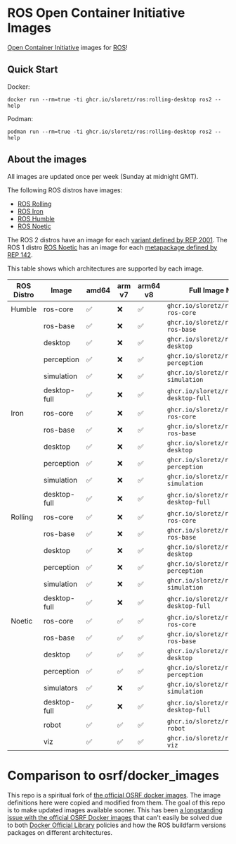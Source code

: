 # ROS Open Container Initiative Images

[Open Container Initiative](https://opencontainers.org/) images for [ROS](https://ros.org)!


## Quick Start

Docker:

```
docker run --rm=true -ti ghcr.io/sloretz/ros:rolling-desktop ros2 --help
```

Podman:

```
podman run --rm=true -ti ghcr.io/sloretz/ros:rolling-desktop ros2 --help
```

## About the images

All images are updated once per week (Sunday at midnight GMT).

The following ROS distros have images:

* [ROS Rolling](http://docs.ros.org/en/rolling)
* [ROS Iron](http://docs.ros.org/en/iron)
* [ROS Humble](http://docs.ros.org/en/humble)
* [ROS Noetic](https://wiki.ros.org/noetic)

The ROS 2 distros have an image for each [variant defined by REP 2001](https://ros.org/reps/rep-2001.html).
The ROS 1 distro [ROS Noetic](https://wiki.ros.org/noetic) has an image for each [metapackage defined by REP 142](https://www.ros.org/reps/rep-0142.html).

This table shows which architectures are supported by each image.

| ROS Distro | Image           | amd64 | arm v7 | arm64 v8 | Full Image Name                            |
|------------|-----------------|-------|--------|----------|--------------------------------------------|
| Humble     | ros-core        | ✅     | ❌      | ✅      | `ghcr.io/sloretz/ros:humble-ros-core`      |
|            | ros-base        | ✅     | ❌      | ✅      | `ghcr.io/sloretz/ros:humble-ros-base`      |
|            | desktop         | ✅     | ❌      | ✅      | `ghcr.io/sloretz/ros:humble-desktop`       |
|            | perception      | ✅     | ❌      | ✅      | `ghcr.io/sloretz/ros:humble-perception`    |
|            | simulation      | ✅     | ❌      | ✅      | `ghcr.io/sloretz/ros:humble-simulation`    |
|            | desktop-full    | ✅     | ❌      | ✅      | `ghcr.io/sloretz/ros:humble-desktop-full`  |
| Iron       | ros-core        | ✅     | ❌      | ✅      | `ghcr.io/sloretz/ros:iron-ros-core`        |
|            | ros-base        | ✅     | ❌      | ✅      | `ghcr.io/sloretz/ros:iron-ros-base`        |
|            | desktop         | ✅     | ❌      | ✅      | `ghcr.io/sloretz/ros:iron-desktop`         |
|            | perception      | ✅     | ❌      | ✅      | `ghcr.io/sloretz/ros:iron-perception`      |
|            | simulation      | ✅     | ❌      | ✅      | `ghcr.io/sloretz/ros:iron-simulation`      |
|            | desktop-full    | ✅     | ❌      | ✅      | `ghcr.io/sloretz/ros:iron-desktop-full`    |
| Rolling    | ros-core        | ✅     | ❌      | ✅      | `ghcr.io/sloretz/ros:rolling-ros-core`     |
|            | ros-base        | ✅     | ❌      | ✅      | `ghcr.io/sloretz/ros:rolling-ros-base`     |
|            | desktop         | ✅     | ❌      | ✅      | `ghcr.io/sloretz/ros:rolling-desktop`      |
|            | perception      | ✅     | ❌      | ✅      | `ghcr.io/sloretz/ros:rolling-perception`   |
|            | simulation      | ✅     | ❌      | ✅      | `ghcr.io/sloretz/ros:rolling-simulation`   |
|            | desktop-full    | ✅     | ❌      | ✅      | `ghcr.io/sloretz/ros:rolling-desktop-full` |
| Noetic     | ros-core        | ✅     | ✅      | ✅      | `ghcr.io/sloretz/ros:noetic-ros-core`      |
|            | ros-base        | ✅     | ✅      | ✅      | `ghcr.io/sloretz/ros:noetic-ros-base`      |
|            | desktop         | ✅     | ✅      | ✅      | `ghcr.io/sloretz/ros:noetic-desktop`       |
|            | perception      | ✅     | ✅      | ✅      | `ghcr.io/sloretz/ros:noetic-perception`    |
|            | simulators      | ✅     | ❌      | ✅      | `ghcr.io/sloretz/ros:noetic-simulation`    |
|            | desktop-full    | ✅     | ❌      | ✅      | `ghcr.io/sloretz/ros:noetic-desktop-full`  |
|            | robot           | ✅     | ✅      | ✅      | `ghcr.io/sloretz/ros:noetic-robot`         |
|            | viz             | ✅     | ✅      | ✅      | `ghcr.io/sloretz/ros:noetic-viz`           |

# Comparison to osrf/docker_images

This repo is a spiritual fork of [the official OSRF docker images](https://github.com/osrf/docker_images).
The image definitions here were copied and modified from them.
The goal of this repo is to make updated images available sooner.
This has been [a longstanding issue with the official OSRF Docker images](https://github.com/osrf/docker_images/issues/112) that can't easily be solved due to both [Docker Official Library](https://github.com/docker-library/official-images) policies and how the ROS buildfarm versions packages on different architectures.
